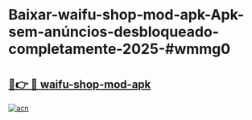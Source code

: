 # Baixar-waifu-shop-mod-apk-Apk-sem-anúncios-desbloqueado-completamente-2025-#wmmg0

# <h2><a href="https://ainizakaria.my?title=waifu-shop-mod-apk&ref=24M">🔗👉 🔴 waifu-shop-mod-apk</a></h2>

[![acn](https://github.com/user-attachments/assets/0f9c940e-d8b0-45ae-aac7-cd30a18b3e1c)](https://ainizakaria.my?title=waifu-shop-mod-apk&ref=24M)


